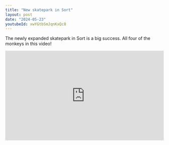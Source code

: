 ```yaml
---
title: "New skatepark in Sort"
layout: post
date: "2024-05-23"
youtubeId: xwYGtbSmJqnKxQc8
---
```


The newly expanded skatepark in Sort is a big success. All four of the monkeys in this video!

<div style="padding-bottom:56.25%; position:relative; display:block; width: 100%">
  <iframe width="100%" height="100%"
    src="https://mananamanana.com/ohpiglet/wp-content/uploads/2024/05/20240523_180828.mp4" frameborder="0" allowfullscreen="" style="position:absolute; top:0; left: 0">
  </iframe>
</div>
